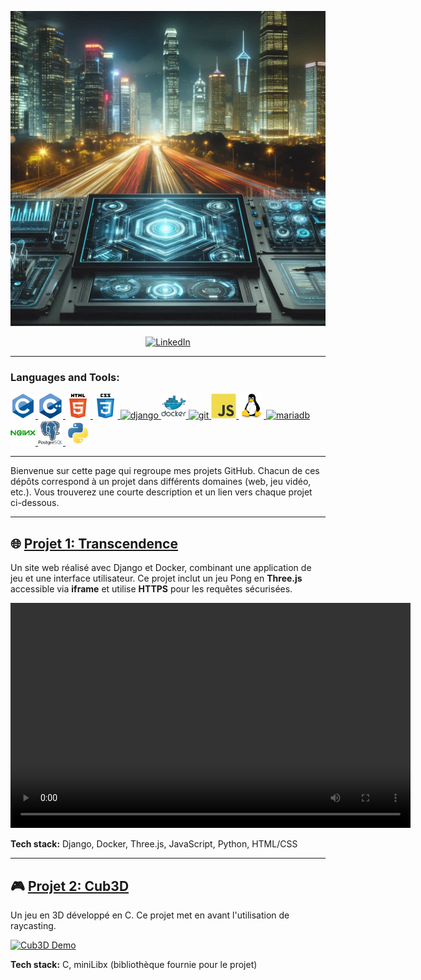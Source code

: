 ![Banner](https://github.com/kazuma3845/kazuma3845/blob/main/utiles/banner.jpeg)

<p align="center">
  <a href="https://www.linkedin.com/in/tom%C3%BCller/">
    <img src="https://camo.githubusercontent.com/17b4032d58481ee532cb75aea5e90d5cdc0d595181b33eeda71be514c66929ef/68747470733a2f2f696d672e736869656c64732e696f2f7374617469632f76313f6d6573736167653d4c696e6b6564496e266c6f676f3d6c696e6b6564696e266c6162656c3d26636f6c6f723d303037374235266c6f676f436f6c6f723d7768697465266c6162656c436f6c6f723d267374796c653d666f722d7468652d6261646765" alt="LinkedIn" width="100"/>
  </a>
</p>

---

<h3 align="left">Languages and Tools:</h3>
<p align="left"> <a href="https://www.cprogramming.com/" target="_blank" rel="noreferrer"> <img src="https://raw.githubusercontent.com/devicons/devicon/master/icons/c/c-original.svg" alt="c" width="40" height="40"/> </a> <a href="https://www.w3schools.com/cpp/" target="_blank" rel="noreferrer"> <img src="https://raw.githubusercontent.com/devicons/devicon/master/icons/cplusplus/cplusplus-original.svg" alt="cplusplus" width="40" height="40"/> </a> <a href="https://www.w3.org/html/" target="_blank" rel="noreferrer"> <img src="https://raw.githubusercontent.com/devicons/devicon/master/icons/html5/html5-original-wordmark.svg" alt="html5" width="40" height="40"/> </a> <a href="https://www.w3schools.com/css/" target="_blank" rel="noreferrer"> <img src="https://raw.githubusercontent.com/devicons/devicon/master/icons/css3/css3-original-wordmark.svg" alt="css3" width="40" height="40"/> </a> <a href="https://www.djangoproject.com/" target="_blank" rel="noreferrer"> <img src="https://cdn.worldvectorlogo.com/logos/django.svg" alt="django" width="40" height="40"/> </a> <a href="https://www.docker.com/" target="_blank" rel="noreferrer"> <img src="https://raw.githubusercontent.com/devicons/devicon/master/icons/docker/docker-original-wordmark.svg" alt="docker" width="40" height="40"/> </a> <a href="https://git-scm.com/" target="_blank" rel="noreferrer"> <img src="https://www.vectorlogo.zone/logos/git-scm/git-scm-icon.svg" alt="git" width="40" height="40"/> </a> <a href="https://developer.mozilla.org/en-US/docs/Web/JavaScript" target="_blank" rel="noreferrer"> <img src="https://raw.githubusercontent.com/devicons/devicon/master/icons/javascript/javascript-original.svg" alt="javascript" width="40" height="40"/> </a> <a href="https://www.linux.org/" target="_blank" rel="noreferrer"> <img src="https://raw.githubusercontent.com/devicons/devicon/master/icons/linux/linux-original.svg" alt="linux" width="40" height="40"/> </a> <a href="https://mariadb.org/" target="_blank" rel="noreferrer"> <img src="https://www.vectorlogo.zone/logos/mariadb/mariadb-icon.svg" alt="mariadb" width="40" height="40"/> </a> <a href="https://www.nginx.com" target="_blank" rel="noreferrer"> <img src="https://raw.githubusercontent.com/devicons/devicon/master/icons/nginx/nginx-original.svg" alt="nginx" width="40" height="40"/> </a> <a href="https://www.postgresql.org" target="_blank" rel="noreferrer"> <img src="https://raw.githubusercontent.com/devicons/devicon/master/icons/postgresql/postgresql-original-wordmark.svg" alt="postgresql" width="40" height="40"/> </a> <a href="https://www.python.org" target="_blank" rel="noreferrer"> <img src="https://raw.githubusercontent.com/devicons/devicon/master/icons/python/python-original.svg" alt="python" width="40" height="40"/> </a> </p>

---


Bienvenue sur cette page qui regroupe mes projets GitHub. Chacun de ces dépôts correspond à un projet dans différents domaines (web, jeu vidéo, etc.). Vous trouverez une courte description et un lien vers chaque projet ci-dessous.

---

## 🌐 [Projet 1: Transcendence](https://github.com/kazuma3845/ft_transcendence)
Un site web réalisé avec Django et Docker, combinant une application de jeu et une interface utilisateur. Ce projet inclut un jeu Pong en **Three.js** accessible via **iframe** et utilise **HTTPS** pour les requêtes sécurisées.

<video width="640" height="360" controls>
  <source src="https://github.com/kazuma3845/kazuma3845/blob/main/utiles/transcendence.mp4" type="video/mp4">
  Your browser does not support the video tag.
</video>

**Tech stack:** Django, Docker, Three.js, JavaScript, Python, HTML/CSS

---

## 🎮 [Projet 2: Cub3D](https://github.com/kazuma3845/Cub3D)
Un jeu en 3D développé en C. Ce projet met en avant l'utilisation de raycasting.

[![Cub3D Demo](https://img.youtube.com/vi/4GfGld56dJE/0.jpg)](https://www.youtube.com/watch?v=4GfGld56dJE)

**Tech stack:** C, miniLibx (bibliothèque fournie pour le projet)
